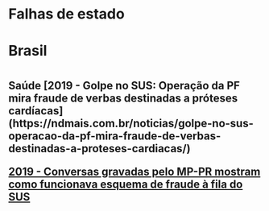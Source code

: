 <h1>Falhas de estado<h1>

<h1>Brasil<h1>

<h2>Saúde
[2019 - Golpe no SUS: Operação da PF mira fraude de verbas destinadas a próteses cardíacas](https://ndmais.com.br/noticias/golpe-no-sus-operacao-da-pf-mira-fraude-de-verbas-destinadas-a-proteses-cardiacas/)

[2019 - Conversas gravadas pelo MP-PR mostram como funcionava esquema de fraude à fila do SUS](https://g1.globo.com/pr/parana/noticia/2019/01/30/conversas-gravadas-pelo-mp-pr-mostram-como-funcionava-esquema-de-fraude-a-fila-do-sus.ghtml)
